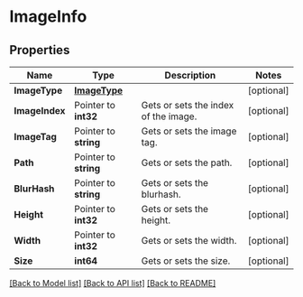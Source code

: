 # ImageInfo

## Properties

Name | Type | Description | Notes
------------ | ------------- | ------------- | -------------
**ImageType** | [**ImageType**](ImageType.md) |  | [optional] 
**ImageIndex** | Pointer to **int32** | Gets or sets the index of the image. | [optional] 
**ImageTag** | Pointer to **string** | Gets or sets the image tag. | [optional] 
**Path** | Pointer to **string** | Gets or sets the path. | [optional] 
**BlurHash** | Pointer to **string** | Gets or sets the blurhash. | [optional] 
**Height** | Pointer to **int32** | Gets or sets the height. | [optional] 
**Width** | Pointer to **int32** | Gets or sets the width. | [optional] 
**Size** | **int64** | Gets or sets the size. | [optional] 

[[Back to Model list]](../README.md#documentation-for-models) [[Back to API list]](../README.md#documentation-for-api-endpoints) [[Back to README]](../README.md)


